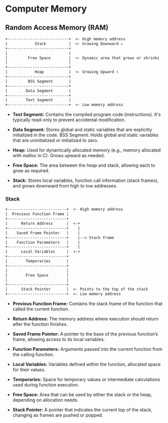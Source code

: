 # Computer Memory
## Random Access Memory (RAM)
```txt
+---------------------------+  <- High memory address
|            Stack          |  <- Growing Downward ↓
+---------------------------+
|                           |
|         Free Space        |  <- Dynamic area that grows or shrinks
|                           |
+---------------------------+
|            Heap           |  <- Growing Upward ↑
+---------------------------+
|         BSS Segment       |
+---------------------------+
|        Data Segment       |
+---------------------------+
|        Text Segment       |
+---------------------------+  <- Low memory address
```

- **Text Segment:** Contains the compiled program code (instructions). It's typically read-only to prevent accidental modification.

- **Data Segment:** Stores global and static variables that are explicitly initialized in the code.
BSS Segment: Holds global and static variables that are uninitialized or initialized to zero.

- **Heap:** Used for dynamically allocated memory (e.g., memory allocated with malloc in C). Grows upward as needed.

- **Free Space:** The area between the heap and stack, allowing each to grow as required.

- **Stack:** Stores local variables, function call information (stack frames), and grows downward from high to low addresses.

### Stack
```txt
+--------------------------+  <- High memory address
|  Previous Function Frame |
+--------------------------+
|      Return Address      |  <-+
+--------------------------+    |
|    Saved Frame Pointer   |    |
+--------------------------+    |--> Stack frame
|    Function Parameters   |    |
+--------------------------+    |
|      Local Variables     |  <-+
+--------------------------+
|        Temporaries       |
+--------------------------+
|                          |
|        Free Space        |
|                          |
+--------------------------+
|      Stack Pointer       |  <- Points to the top of the stack
+--------------------------+  <- Low memory address
```

- **Previous Function Frame:** Contains the stack frame of the function that called the current function.

- **Return Address:** The memory address where execution should return after the function finishes.

- **Saved Frame Pointer:** A pointer to the base of the previous function’s frame, allowing access to its local variables.

- **Function Parameters:** Arguments passed into the current function from the calling function.

- **Local Variables:** Variables defined within the function, allocated space for their values.

- **Temporaries:** Space for temporary values or intermediate calculations used during function execution.

- **Free Space:** Area that can be used by either the stack or the heap, depending on allocation needs.

- **Stack Pointer:** A pointer that indicates the current top of the stack, changing as frames are pushed or popped.


